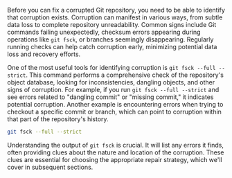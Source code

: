 Before you can fix a corrupted Git repository, you need to be able to identify that corruption exists. Corruption can manifest in various ways, from subtle data loss to complete repository unreadability. Common signs include Git commands failing unexpectedly, checksum errors appearing during operations like `git fsck`, or branches seemingly disappearing. Regularly running checks can help catch corruption early, minimizing potential data loss and recovery efforts.

One of the most useful tools for identifying corruption is `git fsck --full --strict`. This command performs a comprehensive check of the repository's object database, looking for inconsistencies, dangling objects, and other signs of corruption. For example, if you run `git fsck --full --strict` and see errors related to "dangling commit" or "missing commit," it indicates potential corruption. Another example is encountering errors when trying to checkout a specific commit or branch, which can point to corruption within that part of the repository's history.

```bash
git fsck --full --strict
```

Understanding the output of `git fsck` is crucial. It will list any errors it finds, often providing clues about the nature and location of the corruption. These clues are essential for choosing the appropriate repair strategy, which we'll cover in subsequent sections.